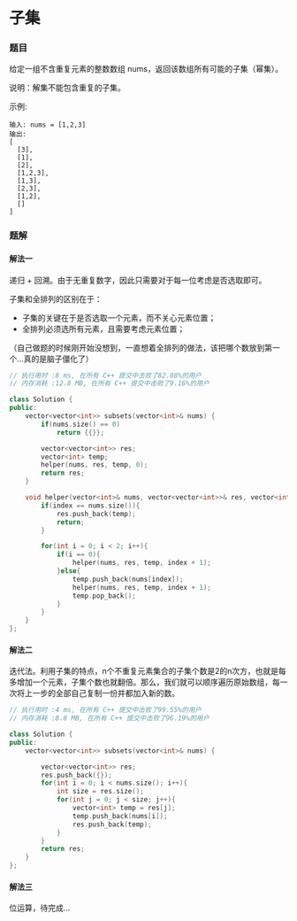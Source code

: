# 子集

### 题目

给定一组不含重复元素的整数数组 nums，返回该数组所有可能的子集（幂集）。

说明：解集不能包含重复的子集。

示例:

```/
输入: nums = [1,2,3]
输出:
[
  [3],
  [1],
  [2],
  [1,2,3],
  [1,3],
  [2,3],
  [1,2],
  []
]
```



### 题解

#### 解法一

递归 + 回溯。由于无重复数字，因此只需要对于每一位考虑是否选取即可。

子集和全排列的区别在于：

+ 子集的关键在于是否选取一个元素，而不关心元素位置；
+ 全排列必须选所有元素，且需要考虑元素位置；

（自己做题的时候刚开始没想到，一直想着全排列的做法，该把哪个数放到第一个...真的是脑子僵化了）

```c++
// 执行用时 :8 ms, 在所有 C++ 提交中击败了82.08%的用户
// 内存消耗 :12.8 MB, 在所有 C++ 提交中击败了9.16%的用户

class Solution {
public:
    vector<vector<int>> subsets(vector<int>& nums) {
        if(nums.size() == 0) 
            return {{}};

        vector<vector<int>> res;
        vector<int> temp;
        helper(nums, res, temp, 0);
        return res;
    }

    void helper(vector<int>& nums, vector<vector<int>>& res, vector<int>& temp, int index){
        if(index == nums.size()){
            res.push_back(temp);
            return;
        }

        for(int i = 0; i < 2; i++){
            if(i == 0){
                helper(nums, res, temp, index + 1);
            }else{
                temp.push_back(nums[index]);
                helper(nums, res, temp, index + 1);
                temp.pop_back();
            }
        }
    }
};
```



#### 解法二

迭代法。利用子集的特点，n个不重复元素集合的子集个数是2的n次方，也就是每多增加一个元素，子集个数也就翻倍。那么，我们就可以顺序遍历原始数组，每一次将上一步的全部自己复制一份并都加入新的数。

```c++
// 执行用时 :4 ms, 在所有 C++ 提交中击败了99.55%的用户
// 内存消耗 :8.8 MB, 在所有 C++ 提交中击败了96.19%的用户

class Solution {
public:
    vector<vector<int>> subsets(vector<int>& nums) {

        vector<vector<int>> res;
        res.push_back({});
        for(int i = 0; i < nums.size(); i++){
            int size = res.size();
            for(int j = 0; j < size; j++){
                vector<int> temp = res[j];
                temp.push_back(nums[i]);
                res.push_back(temp);
            }
        }
        return res;
    }
};
```



#### 解法三

位运算，待完成...

